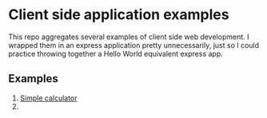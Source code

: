 # Client side application examples

This repo aggregates several examples of client side web development. I wrapped them in an express application pretty unnecessarily, just so I could practice throwing together a Hello World equivalent express app.

## Examples

1. [Simple calculator](./simple-calculator.html)
2. 
